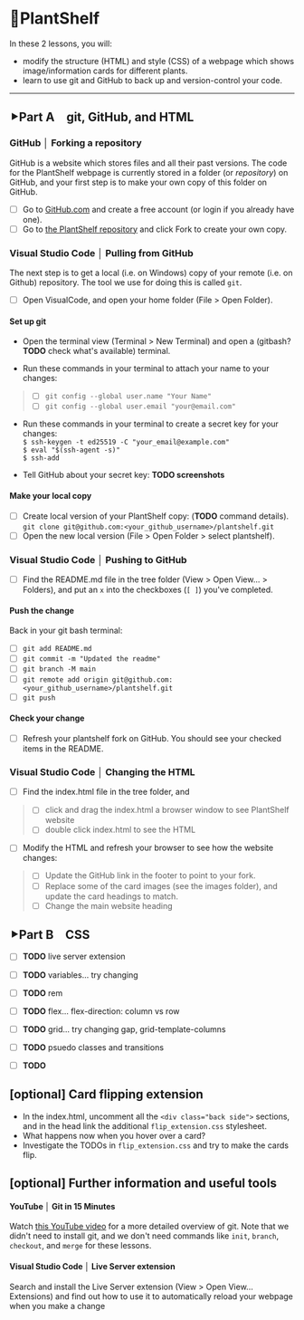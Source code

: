 # 🌿PlantShelf  
In these 2 lessons, you will:  
* modify the structure (HTML) and style (CSS) of a webpage which shows image/information cards for different plants.  
* learn to use git and GitHub to back up and version-control your code.  

____
## **⯈Part A** git, GitHub, and HTML
### GitHub │ Forking a repository
GitHub is a website which stores files and all their past versions. The code for the PlantShelf webpage is currently stored in a folder (or *repository*) on GitHub, and your first step is to make your own copy of this folder on GitHub.

- [ ] Go to [GitHub.com](https://github.com/signup) and create a free account (or login if you already have one).  
- [ ] Go to [the PlantShelf repository](https://github.com/S-Mangan/plantshelf) and click Fork to create your own copy.

### Visual Studio Code │ Pulling from GitHub  
The next step is to get a local (i.e. on Windows) copy of your remote (i.e. on Github) repository. The tool we use for doing this is called `git`.  

- [ ] Open VisualCode, and open your home folder (File > Open Folder).
#### Set up git
* Open the terminal view (Terminal > New Terminal) and open a (gitbash? **TODO** check what's available) terminal.  

* Run these commands in your terminal to attach your name to your changes:  
> - [ ] `git config --global user.name "Your Name"`  
> - [ ] `git config --global user.email "your@email.com"`

* Run these commands in your terminal to create a secret key for your changes:  
    `$ ssh-keygen -t ed25519 -C "your_email@example.com"`   
    `$ eval "$(ssh-agent -s)"`   
    `$ ssh-add`  

* Tell GitHub about your secret key: 
**TODO screenshots**

#### Make your local copy
- [ ] Create local version of your PlantShelf copy: (**TODO** command details). 
    `git clone git@github.com:<your_github_username>/plantshelf.git `   
- [ ] Open the new local version (File > Open Folder > select plantshelf).

### Visual Studio Code │ Pushing to GitHub  
- [ ] Find the README.md file in the tree folder (View > Open View... > Folders), and put an `x` into the checkboxes (`[ ]`) you've completed.

#### Push the change
Back in your git bash terminal:  
- [ ] `git add README.md`  
- [ ] `git commit -m "Updated the readme"`  
- [ ] `git branch -M main  `  
- [ ] `git remote add origin git@github.com:<your_github_username>/plantshelf.git`  
- [ ] `git push`  

#### Check your change
- [ ] Refresh your plantshelf fork on GitHub. You should see your checked items in the README.

### Visual Studio Code │ Changing the HTML  
- [ ] Find the index.html file in the tree folder, and  
> - [ ] click and drag the index.html a browser window to see PlantShelf website  
> - [ ] double click index.html to see the HTML  

- [ ] Modify the HTML and refresh your browser to see how the website changes:  
> - [ ] Update the GitHub link in the footer to point to your fork.  
> - [ ] Replace some of the card images (see the images folder), and update the card headings to match.  
> - [ ] Change the main website heading  

## **⯈Part B** CSS
- [ ] **TODO** live server extension  
- [ ] **TODO** variables... try changing  
- [ ] **TODO** rem  
- [ ] **TODO** flex... flex-direction: column vs row    
- [ ] **TODO** grid... try changing gap,  grid-template-columns  
- [ ] **TODO** psuedo classes and transitions  
- [ ] **TODO** 


## [optional] Card flipping extension
* In the index.html, uncomment all the `<div class="back side">` sections, and in the head link the additional `flip_extension.css` stylesheet.  
* What happens now when you hover over a card?  
* Investigate the TODOs in `flip_extension.css` and try to make the cards flip.


## [optional] Further information and useful tools
#### YouTube │ Git in 15 Minutes
Watch [this YouTube video](https://github.com/signup) for a more detailed overview of git. Note that we didn't need to install git, and we don't need commands like `init`, `branch`, `checkout`, and `merge` for these lessons.  


#### Visual Studio Code │ Live Server extension
Search and install the Live Server extension (View > Open View... Extensions) and find out how to use it to automatically reload your webpage when you make a change
